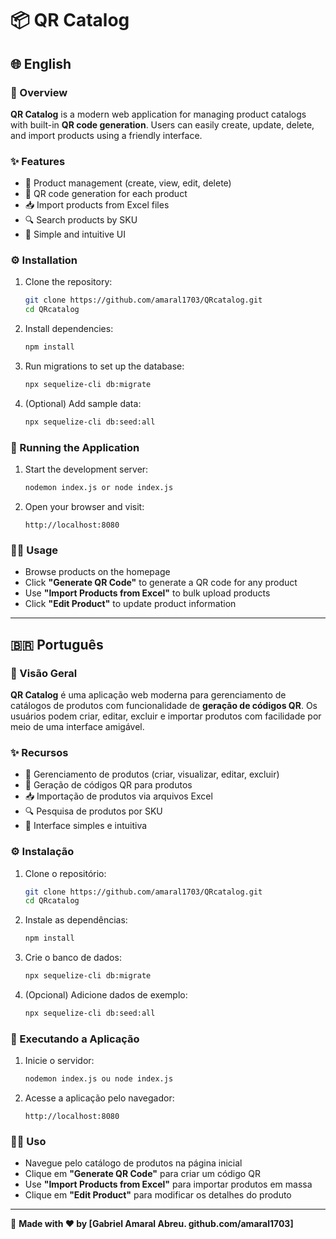 # 📦 QR Catalog

## 🌐 English

### 📖 Overview

**QR Catalog** is a modern web application for managing product catalogs with built-in **QR code generation**. Users can easily create, update, delete, and import products using a friendly interface.

### ✨ Features

- 📝 Product management (create, view, edit, delete)
- 📎 QR code generation for each product
- 📥 Import products from Excel files
- 🔍 Search products by SKU
- 🧭 Simple and intuitive UI

### ⚙️ Installation

1. Clone the repository:

   ```bash
   git clone https://github.com/amaral1703/QRcatalog.git
   cd QRcatalog
   ```
2. Install dependencies:

   ```bash
   npm install
   ```
3. Run migrations to set up the database:

   ```bash
   npx sequelize-cli db:migrate
   ```
4. (Optional) Add sample data:

   ```bash
   npx sequelize-cli db:seed:all
   ```

### 🚀 Running the Application

1. Start the development server:

   ```bash
   nodemon index.js or node index.js
   ```
2. Open your browser and visit:

   ```
   http://localhost:8080
   ```

### 🧑‍💻 Usage

- Browse products on the homepage
- Click **"Generate QR Code"** to generate a QR code for any product
- Use **"Import Products from Excel"** to bulk upload products
- Click **"Edit Product"** to update product information

---

## 🇧🇷 Português

### 📖 Visão Geral

**QR Catalog** é uma aplicação web moderna para gerenciamento de catálogos de produtos com funcionalidade de **geração de códigos QR**. Os usuários podem criar, editar, excluir e importar produtos com facilidade por meio de uma interface amigável.

### ✨ Recursos

- 📝 Gerenciamento de produtos (criar, visualizar, editar, excluir)
- 📎 Geração de códigos QR para produtos
- 📥 Importação de produtos via arquivos Excel
- 🔍 Pesquisa de produtos por SKU
- 🧭 Interface simples e intuitiva

### ⚙️ Instalação

1. Clone o repositório:

   ```bash
   git clone https://github.com/amaral1703/QRcatalog.git
   cd QRcatalog
   ```
2. Instale as dependências:

   ```bash
   npm install
   ```
3. Crie o banco de dados:

   ```bash
   npx sequelize-cli db:migrate
   ```
4. (Opcional) Adicione dados de exemplo:

   ```bash
   npx sequelize-cli db:seed:all
   ```

### 🚀 Executando a Aplicação

1. Inicie o servidor:

   ```bash
   nodemon index.js ou node index.js
   ```
2. Acesse a aplicação pelo navegador:

   ```
   http://localhost:8080
   ```

### 🧑‍💻 Uso

- Navegue pelo catálogo de produtos na página inicial
- Clique em **"Generate QR Code"** para criar um código QR
- Use **"Import Products from Excel"** para importar produtos em massa
- Clique em **"Edit Product"** para modificar os detalhes do produto

---

🔗 **Made with ❤️ by [Gabriel Amaral Abreu. github.com/amaral1703]**
